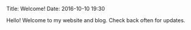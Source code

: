 Title: Welcome!
Date: 2016-10-10 19:30

Hello! Welcome to my website and blog. Check back often for updates. 

